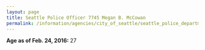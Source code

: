 ```yaml
---
layout: page
title: Seattle Police Officer 7745 Megan B. McCowan
permalink: /information/agencies/city_of_seattle/seattle_police_department/copbook/7745/
---
```


**Age as of Feb. 24, 2016:** 27

